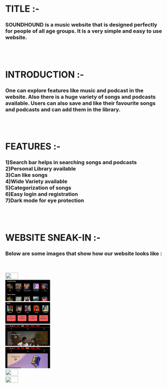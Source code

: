 <h1>TITLE :- </h1>
<h3>
SOUNDHOUND is a music website that is designed perfectly for people of all age groups. It is a very simple and easy to use website. 
</h3></br></br>
<h1>INTRODUCTION :-</h1>
<h3>
One can explore features like music and podcast in the website. Also there is a huge variety of songs and podcasts available. Users can also save and like their favourite songs and podcasts and can add them in the library.
</h3></br></br>
<h1>FEATURES :-</h1>
<h3>
1)Search bar helps in searching songs and podcasts</br>
2)Personal Library available</br>
3)Can like songs</br>
4)Wide Variety available</br>
5)Categorization of songs</br>
6)Easy login and registration</br>
7)Dark mode for eye protection</br>
</h3></br></br>
<h1>WEBSITE SNEAK-IN :-</h1>
<h3>Below are some images that show how our website looks like :</h3>
<br></br>
<img src="C:\Users\this pc\OneDrive\Desktop\icp-6-group-8-javascript-project-2\Images\one.png" width="28%" height="28%"></br>
<img src="./two.png"width="28%" height="28%"></br>
<img src="./three.png"width="28%" height="28%"></br>
<img src="./four.png"width="28%" height="28%"></br>
<img src="./five.png"width="28%" height="28%"></br>
<img src="./six.png"width="28%" height="28%"></br>
<img src="./seven.png"width="28%" height="28%"></br>
</br></br>